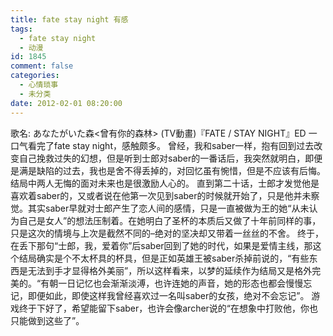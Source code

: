 ```yaml
---
title: fate stay night 有感
tags:
  - fate stay night
  - 动漫
id: 1845
comment: false
categories:
  - 心情琐事
  - 未分类
date: 2012-02-01 08:20:00
---
```


歌名: あなたがいた森<曾有你的森林>
(TV動畫)『FATE / STAY NIGHT』ED
一口气看完了fate stay night，感触颇多。
曾经，我和saber一样，抱有回到过去改变自己挽救过失的幻想，但是听到士郎对saber的一番话后，我突然就明白，即便是满是缺陷的过去，我也是舍不得丢掉的，对回忆虽有惋惜，但是不应该有后悔。结局中两人无悔的面对未来也是很激励人心的。
直到第二十话，士郎才发觉他是喜欢着saber的，又或者说在他第一次见到saber的时候就开始了，只是他并未察觉。其实saber早就对士郎产生了恋人间的感情，只是一直被做为王的她“从未认为自己是女人”的想法压制着。在她明白了圣杯的本质后又做了十年前同样的事，只是这次的情境与上次是截然不同的–绝对的坚决却又带着一丝丝的不舍。
终于，在丢下那句“士郎，我，爱着你”后saber回到了她的时代，如果是爱情主线，那这个结局确实是个不太杯具的杯具，但是正如英雄王被saber杀掉前说的，“有些东西是无法到手才显得格外美丽”，所以这样看来，以梦的延续作为结局又是格外完美的。“有朝一日记忆也会渐渐淡溥，也许连她的声音，她的形态也都会慢慢忘记，即便如此，即使这样我曾经喜欢过一名叫saber的女孩，绝对不会忘记”。
游戏终于下好了，希望能留下saber，也许会像archer说的“在想象中打败他，你也只能做到这些了”。